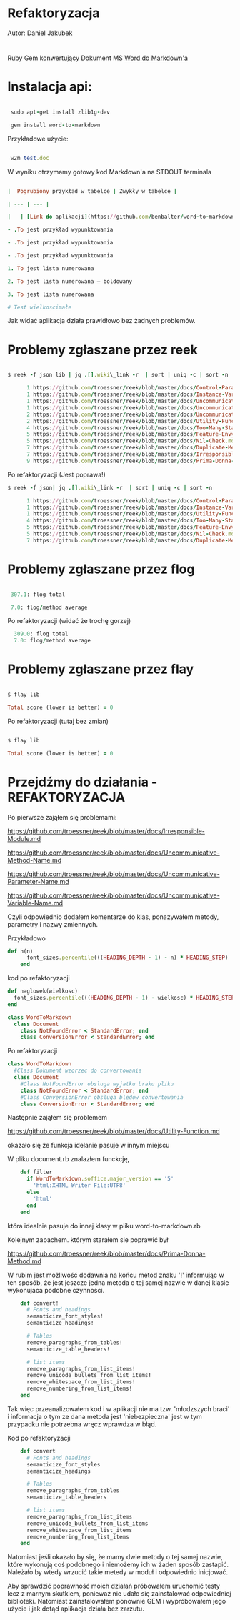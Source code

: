 # Refaktoryzacja

Autor: Daniel Jakubek

#

Ruby Gem konwertujący Dokument MS [Word do Markdown'a](https://github.com/benbalter/word-to-markdown)

# Instalacja api:

```ruby

 sudo apt-get install zlib1g-dev

 gem install word-to-markdown

```

Przykładowe użycie:

```ruby

 w2m test.doc

```

W wyniku otrzymamy gotowy kod Markdown'a na STDOUT terminala

```ruby

|  Pogrubiony przykład w tabelce | Zwykły w tabelce |

| --- | --- |

|   | [Link do aplikacji](https://github.com/benbalter/word-to-markdown) |

- .To jest przykład wypunktowania

- .To jest przykład wypunktowania

- .To jest przykład wypunktowania

1. To jest lista numerowana

2. To jest lista numerowana – boldowany

3. To jest lista numerowana

# Test wielkoscimałe

```

Jak widać aplikacja działa prawidłowo bez żadnych problemów.

#

# Problemy zgłaszane przez reek

```ruby

$ reek -f json lib | jq .[].wiki\_link -r  | sort | uniq -c | sort -n

      1 https://github.com/troessner/reek/blob/master/docs/Control-Parameter.md
      1 https://github.com/troessner/reek/blob/master/docs/Instance-Variable-Assumption.md
      1 https://github.com/troessner/reek/blob/master/docs/Uncommunicative-Method-Name.md
      1 https://github.com/troessner/reek/blob/master/docs/Uncommunicative-Parameter-Name.md
      2 https://github.com/troessner/reek/blob/master/docs/Uncommunicative-Variable-Name.md
      2 https://github.com/troessner/reek/blob/master/docs/Utility-Function.md
      4 https://github.com/troessner/reek/blob/master/docs/Too-Many-Statements.md
      5 https://github.com/troessner/reek/blob/master/docs/Feature-Envy.md
      5 https://github.com/troessner/reek/blob/master/docs/Nil-Check.md
      7 https://github.com/troessner/reek/blob/master/docs/Duplicate-Method-Call.md
      7 https://github.com/troessner/reek/blob/master/docs/Irresponsible-Module.md
      9 https://github.com/troessner/reek/blob/master/docs/Prima-Donna-Method.md

```

Po refaktoryzacji (Jest poprawa!)

```ruby
$ reek -f json| jq .[].wiki\_link -r  | sort | uniq -c | sort -n

      1 https://github.com/troessner/reek/blob/master/docs/Control-Parameter.md
      1 https://github.com/troessner/reek/blob/master/docs/Instance-Variable-Assumption.md
      1 https://github.com/troessner/reek/blob/master/docs/Utility-Function.md
      4 https://github.com/troessner/reek/blob/master/docs/Too-Many-Statements.md
      5 https://github.com/troessner/reek/blob/master/docs/Feature-Envy.md
      5 https://github.com/troessner/reek/blob/master/docs/Nil-Check.md
      7 https://github.com/troessner/reek/blob/master/docs/Duplicate-Method-Call.md
```


# Problemy zgłaszane przez flog

```ruby

 307.1: flog total

 7.0: flog/method average

```

Po refaktoryzacji (widać że trochę gorzej)
```ruby
  309.0: flog total
  7.0: flog/method average
```




# Problemy zgłaszane przez flay

```ruby

$ flay lib

Total score (lower is better) = 0

```

Po refaktoryzacji (tutaj bez zmian)
```ruby

$ flay lib

Total score (lower is better) = 0

```



# Przejdźmy do działania - REFAKTORYZACJA

Po pierwsze zająłem się problemami:

https://github.com/troessner/reek/blob/master/docs/Irresponsible-Module.md

https://github.com/troessner/reek/blob/master/docs/Uncommunicative-Method-Name.md

https://github.com/troessner/reek/blob/master/docs/Uncommunicative-Parameter-Name.md

https://github.com/troessner/reek/blob/master/docs/Uncommunicative-Variable-Name.md

Czyli odpowiednio dodałem komentarze do klas, ponazywałem metody, parametry i nazwy zmiennych.

Przykładowo

```ruby
def h(n)
      font_sizes.percentile(((HEADING_DEPTH - 1) - n) * HEADING_STEP)
    end
```
kod po refaktoryzacji

```ruby
def naglowek(wielkosc)
  font_sizes.percentile(((HEADING_DEPTH - 1) - wielkosc) * HEADING_STEP)
end

```

```ruby
class WordToMarkdown
  class Document
    class NotFoundError < StandardError; end
    class ConversionError < StandardError; end
```
Po refaktoryzacji

```ruby
class WordToMarkdown
  #Class Dokument wzorzec do convertowania
  class Document
    #Class NotFoundError obsluga wyjatku braku pliku
    class NotFoundError < StandardError; end
    #Class ConversionError obsluga bledow convertowania
    class ConversionError < StandardError; end

```

Następnie zająłem się problemem

https://github.com/troessner/reek/blob/master/docs/Utility-Function.md

okazało się że funkcja idelanie pasuje w innym miejscu 

W pliku document.rb znalazłem funckcję,

```ruby
    def filter
      if WordToMarkdown.soffice.major_version == '5'
        'html:XHTML Writer File:UTF8'
      else
        'html'
      end
    end
```

 która idealnie pasuje do innej klasy w pliku word-to-markdown.rb




Kolejnym zapachem. którym starałem sie poprawić był

https://github.com/troessner/reek/blob/master/docs/Prima-Donna-Method.md

W rubim jest możliwość dodawnia na końcu metod znaku '!' informując w ten sposób, że jest jeszcze jedna metoda o tej samej nazwie w danej klasie wykonujaca podobne czynności. 

```ruby
    def convert!
      # Fonts and headings
      semanticize_font_styles!
      semanticize_headings!

      # Tables
      remove_paragraphs_from_tables!
      semanticize_table_headers!

      # list items
      remove_paragraphs_from_list_items!
      remove_unicode_bullets_from_list_items!
      remove_whitespace_from_list_items!
      remove_numbering_from_list_items!
    end
```

Tak więc przeanalizowałem kod i w aplikacji nie ma tzw. 'młodzszych braci' i informacja o tym ze dana metoda jest 'niebezpieczna' jest w tym przypadku nie potrzebna wręcz wprawdza w błąd.

Kod po refaktoryzacji

```ruby
    def convert
      # Fonts and headings
      semanticize_font_styles
      semanticize_headings

      # Tables
      remove_paragraphs_from_tables
      semanticize_table_headers

      # list items
      remove_paragraphs_from_list_items
      remove_unicode_bullets_from_list_items
      remove_whitespace_from_list_items
      remove_numbering_from_list_items
    end

```


Natomiast jeśli okazało by się, że mamy dwie metody o tej samej nazwie, które wykonują coś podobnego i niemożemy ich w żaden sposób zastapić. Należało by wtedy wrzucić takie metedy w moduł i odpowiednio inicjować.


Aby sprawdzić poprawność moich działań próbowałem uruchomić testy lecz z marnym skutkiem, ponieważ nie udało się zainstalować odpowiedniej biblioteki. Natomiast zainstalowałem ponownie GEM i wypróbowałem jego użycie i jak dotąd aplikacja działa bez zarzutu.




